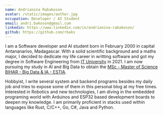 ```yaml
---
name: Andrianina Rabakoson
avatar: /static/images/author.jpg
occupation: Developer / AI Student
email: andri.bakoson@gmail.com
linkedin: https://www.linkedin.com/in/andrianina-rabakoson/
github: https://github.com/rbaks
---
```


I am a Software developer and AI student born in February 2000 in capital Antananarivo, Madagascar. With a solid scientific background and a maths major, I decided to dedicate my life career in writting software and got my degree in Software Engineering from [IT University](https://www.ituniversity-mg.com/) in 2021. I am now pursuing my study in AI and Big Data to obtain the [MSc - Master of Science BIHAR - Big Data & IA - ESTIA](https://www.estia.fr/formations/formations-longues-diplomantes/msc-bihar).

Hobbyist, I write several system and backend programs besides my daily job and tries to expose some of them in this personal blog at my free times. Interested in Robotics and new technologies, I am diving in the embedded programing world with Arduinos and ESP32 based development boards to deepen my knowledge. I am primarily proficient in stacks used within languages like Rust, C/C++, Go, C#, Java and Python.
